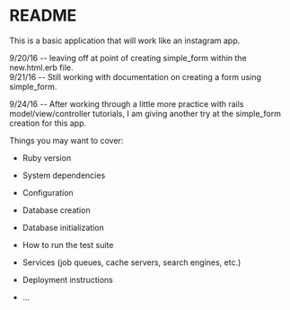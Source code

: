 # README
This is a basic application that will work like an instagram app.

9/20/16 -- leaving off at point of creating simple_form within the new.html.erb file.  
9/21/16 -- Still working with documentation on creating a form using simple_form.  

9/24/16 -- After working through a little more practice with rails model/view/controller tutorials, I am giving another try at the simple_form creation for this app. 


Things you may want to cover:

* Ruby version

* System dependencies

* Configuration

* Database creation

* Database initialization

* How to run the test suite

* Services (job queues, cache servers, search engines, etc.)

* Deployment instructions

* ...
